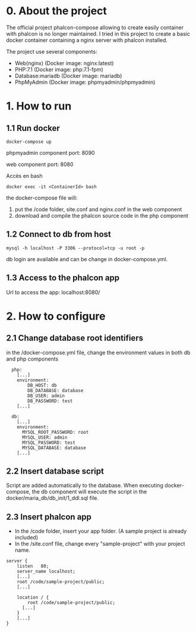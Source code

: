 # 0. About the project

The official project phalcon-compose allowing to create easily container with phalcon is no longer maintained. 
I tried in this project to create a basic docker container containing a nginx server with phalcon installed.

The project use several components:
- Web(nginx) (Docker image: nginx:latest)      
- PHP:7.1 (Docker image: php:7.1-fpm)
- Database:mariadb (Docker image: mariadb)
- PhpMyAdmin (Docker image: phpmyadmin/phpmyadmin)



# 1. How to run

## 1.1 Run docker
```
docker-compose up
```
phpmyadmin component port: 8090

web component port: 8080

Accès en bash
```
docker exec -it <ContainerId> bash
```

the docker-compose file will:
1. put the /code folder, site.conf and nginx.conf in the web component
2. download and compile the phalcon source code in the php component

## 1.2 Connect to db from host
```
mysql -h localhost -P 3306 --protocol=tcp -u root -p
```
db login are available and can be change in docker-compose.yml.

## 1.3 Access to the phalcon app

Url to access the app:
localhost:8080/

# 2. How to configure

## 2.1 Change database root identifiers
in the /docker-compose.yml file, change the environment values in both db and php components
```
  php:
    [...]
    environment:
        DB_HOST: db
        DB_DATABASE: database
        DB_USER: admin
        DB_PASSWORD: test
    [...]

  db:
    [...]
    environment:
      MYSQL_ROOT_PASSWORD: root
      MYSQL_USER: admin
      MYSQL_PASSWORD: test
      MYSQL_DATABASE: database
    [...]
```

## 2.2 Insert database script

Script are added automatically to the database.
When executing docker-compose, the db component will execute the script in the docker/maria_db/db_init/1_ddl.sql file.

## 2.3 Insert phalcon app
- In the /code folder, insert your app folder. (A sample project is already included)
- In the /site.conf file, change every "sample-project" with your project name.
```
server {
    listen   80;
    server_name localhost;
    [...]
    root /code/sample-project/public;
    [...]
    
    location / {
	    root /code/sample-project/public;
      [...]
    }
    [...]
}
```
